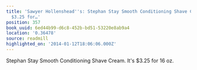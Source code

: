 ```yaml
---
title: 'Sawyer Hollenshead''s: Stephan Stay Smooth Conditioning Shave Cream. It''s
  $3.25 for…'
position: 357
book_uuid: 6ed44b99-d6c8-452b-bd51-53220e8ab9a4
location: '0.36478'
source: readmill
highlighted_on: '2014-01-12T18:06:06.000Z'
---
```


Stephan Stay Smooth Conditioning Shave Cream. It's $3.25 for 16 oz.